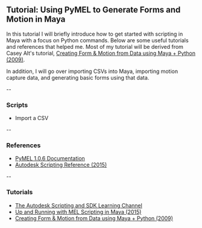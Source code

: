 ## Tutorial: Using PyMEL to Generate Forms and Motion in Maya

In this tutorial I will briefly introduce how to get started with scripting in Maya with a focus on Python commands. Below are some useful tutorials and references that helped me. Most of my tutorial will be derived from Casey Alt's tutorial, [Creating Form & Motion from Data using Maya + Python (2009)](http://u2325.com/tutorial/mayapython/1.html).

In addition, I will go over importing CSVs into Maya, importing motion capture data, and generating basic forms using that data.

--
### Scripts

* Import a CSV

--
### References

* [PyMEL 1.0.6 Documentation](http://help.autodesk.com/cloudhelp/2015/ENU/Maya-Tech-Docs/PyMel/index.html#!)
* [Autodesk Scripting Reference (2015)](http://help.autodesk.com/view/MAYAUL/2015/ENU/?guid=scripting-head)

--
### Tutorials
* [The Autodesk Scripting and SDK Learning Channel](https://www.youtube.com/channel/UCn_SncP23QP819Y__Ew7VIA)
* [Up and Running with MEL Scripting in Maya (2015)](http://www.lynda.com/Maya-tutorials/Up-Running-MEL-Scripting-Maya/180106-2.html)
* [Creating Form & Motion from Data using Maya + Python (2009)](http://u2325.com/tutorial/mayapython/1.html)
